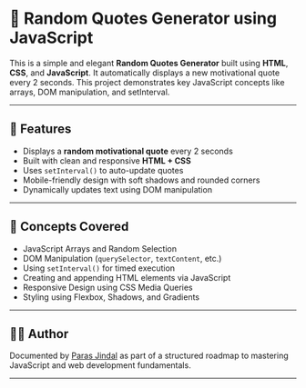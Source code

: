 # 🎯 Random Quotes Generator using JavaScript

This is a simple and elegant **Random Quotes Generator** built using **HTML**, **CSS**, and **JavaScript**. 
It automatically displays a new motivational quote every 2 seconds. 
This project demonstrates key JavaScript concepts like arrays, DOM manipulation, and setInterval.

---

## 🚀 Features

- Displays a **random motivational quote** every 2 seconds
- Built with clean and responsive **HTML + CSS**
- Uses `setInterval()` to auto-update quotes
- Mobile-friendly design with soft shadows and rounded corners
- Dynamically updates text using DOM manipulation

---

## 🧠 Concepts Covered

- JavaScript Arrays and Random Selection
- DOM Manipulation (`querySelector`, `textContent`, etc.)
- Using `setInterval()` for timed execution
- Creating and appending HTML elements via JavaScript
- Responsive Design using CSS Media Queries
- Styling using Flexbox, Shadows, and Gradients

---

## 👨‍💻 Author

Documented by [Paras Jindal](https://github.com/Paras-jindal1604) as part of a structured roadmap to mastering JavaScript and web development fundamentals.

---


